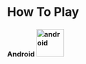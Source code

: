 # How To Play
### Android <img src="https://upload.wikimedia.org/wikipedia/commons/3/3e/Android_logo_2019.png" alt="android" width="64px" height="64px">
